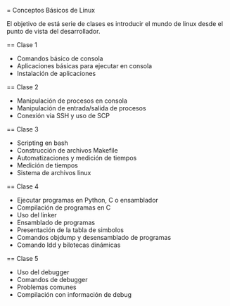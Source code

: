= Conceptos Básicos de Linux

El objetivo de está serie de clases es introducir el mundo de linux desde el punto de vista del desarrollador.

== Clase 1
- Comandos básico de consola
- Aplicaciones básicas para ejecutar en consola
- Instalación de aplicaciones

== Clase 2
- Manipulación de procesos en consola
- Manipulación de entrada/salida de procesos
- Conexión via SSH y uso de SCP

== Clase 3
- Scripting en bash
- Construcción de archivos Makefile
- Automatizaciones y medición de tiempos
- Medición de tiempos
- Sistema de archivos linux

== Clase 4
- Ejecutar programas en Python, C o ensamblador
- Compilación de programas en C
- Uso del linker
- Ensamblado de programas
- Presentación de la tabla de simbolos
- Comandos objdump y desensamblado de programas
- Comando ldd y bilotecas dinámicas

== Clase 5
- Uso del debugger
- Comandos de debugger
- Problemas comunes
- Compilación con información de debug
